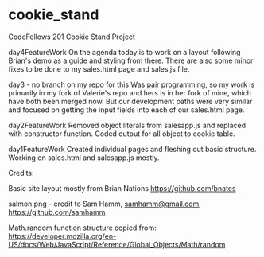 # cookie_stand
CodeFellows 201 Cookie Stand Project

day4FeatureWork
On the agenda today is to work on a layout following Brian's demo as a guide and styling from there.  There are also some minor fixes to be done to my sales.html page and sales.js file.  

day3 - no branch on my repo for this
Was pair programming, so my work is primarily in my fork of Valerie's repo and hers is in her fork of mine, which have both been merged now.  But our development paths were very similar and focused on getting the input fields into each of our sales.html page.  

day2FeatureWork
Removed object literals from salesapp.js and replaced with constructor function.  Coded output for all object to cookie table.  

day1FeatureWork
Created individual pages and fleshing out basic structure.  Working on sales.html and salesapp.js mostly.  

Credits:

Basic site layout mostly from Brian Nations
https://github.com/bnates

salmon.png - credit to Sam Hamm, samhamm@gmail.com, https://github.com/samhamm

Math.random function structure copied from: https://developer.mozilla.org/en-US/docs/Web/JavaScript/Reference/Global_Objects/Math/random

